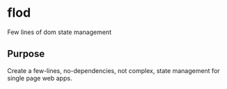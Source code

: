 # flod
Few lines of dom state management

## Purpose
Create a few-lines, no-dependencies, not complex, state management for single page web apps.

